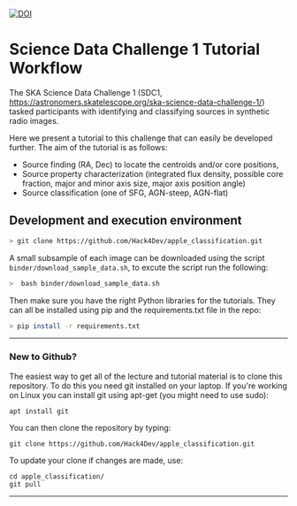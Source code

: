 [![DOI](https://zenodo.org/badge/DOI/10.5281/zenodo.5526844.svg)](https://doi.org/10.5281/zenodo.5526844)

# Science Data Challenge 1 Tutorial Workflow

The SKA Science Data Challenge 1 (SDC1, https://astronomers.skatelescope.org/ska-science-data-challenge-1/) tasked participants with identifying and classifying sources in synthetic radio images.

Here we present a tutorial to this challenge that can easily be developed further. The aim of the tutorial is as  follows:
  - Source finding (RA, Dec) to locate the centroids and/or core positions,
  - Source property characterization (integrated flux density, possible core fraction, major and minor axis size, major axis position angle)
  - Source classification (one of SFG, AGN-steep, AGN-flat)



## Development and execution environment


```bash
> git clone https://github.com/Hack4Dev/apple_classification.git
```

A small subsample of each image can be downloaded using the script `binder/download_sample_data.sh`, to excute the script run the following:

```bash
>  bash binder/download_sample_data.sh
```

Then make sure you have the right Python libraries for the tutorials. They can all be installed using pip and the requirements.txt file in the repo:

```bash
> pip install -r requirements.txt
```


-----

### New to Github?

The easiest way to get all of the lecture and tutorial material is to clone this repository. To do this you need git installed on your laptop. If you're working on Linux you can install git using apt-get (you might need to use sudo):

```
apt install git
```

You can then clone the repository by typing:

```
git clone https://github.com/Hack4Dev/apple_classification.git
```

To update your clone if changes are made, use:

```
cd apple_classification/
git pull
```

-----
